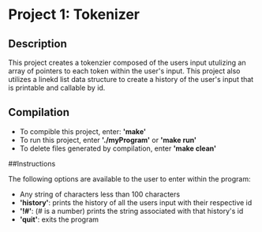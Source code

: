 # Project 1: Tokenizer

## Description

This project creates a tokenzier composed of the users input utulizing an
array of pointers to each token within the user's input. This project also
utilizes a linekd list data structure to create a history of the user's input
that is printable and callable by id.

## Compilation

- To compible this project, enter: **'make'**
- To run this project, enter **'./myProgram'** or **'make run'**
- To delete files generated by compilation, enter **'make clean'**

##Instructions

The following options are available to the user to enter within the program:

- Any string of characters less than 100 characters
- **'history'**: prints the history of all the users input with their respective id
- **'!#'**: (# is a number) prints the string associated with that history's id
- **'quit'**: exits the program
